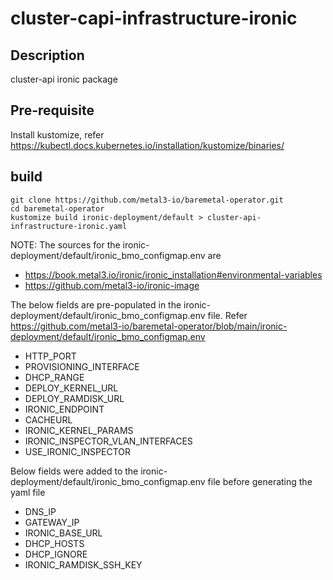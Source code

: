 # cluster-capi-infrastructure-ironic

## Description

cluster-api ironic package

## Pre-requisite

Install kustomize, refer https://kubectl.docs.kubernetes.io/installation/kustomize/binaries/

## build

```
git clone https://github.com/metal3-io/baremetal-operator.git
cd baremetal-operator
kustomize build ironic-deployment/default > cluster-api-infrastructure-ironic.yaml
```

NOTE: 
The sources for the ironic-deployment/default/ironic_bmo_configmap.env are 
- https://book.metal3.io/ironic/ironic_installation#environmental-variables
- https://github.com/metal3-io/ironic-image

The below fields are pre-populated in the ironic-deployment/default/ironic_bmo_configmap.env file. Refer
https://github.com/metal3-io/baremetal-operator/blob/main/ironic-deployment/default/ironic_bmo_configmap.env

- HTTP_PORT
- PROVISIONING_INTERFACE
- DHCP_RANGE
- DEPLOY_KERNEL_URL
- DEPLOY_RAMDISK_URL
- IRONIC_ENDPOINT
- CACHEURL
- IRONIC_KERNEL_PARAMS
- IRONIC_INSPECTOR_VLAN_INTERFACES
- USE_IRONIC_INSPECTOR

Below fields were added to the ironic-deployment/default/ironic_bmo_configmap.env file  before generating the yaml file
- DNS_IP
- GATEWAY_IP
- IRONIC_BASE_URL
- DHCP_HOSTS
- DHCP_IGNORE
- IRONIC_RAMDISK_SSH_KEY
